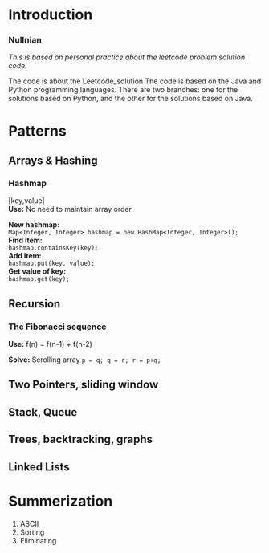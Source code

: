 # Introduction
### Nullnian
*This is based on personal practice about the leetcode problem solution code.*

The code is about the Leetcode_solution
The code is based on the Java and Python programming languages.
There are two branches: one for the solutions based on Python, and the other for the solutions based on Java.

# Patterns
## Arrays & Hashing
### Hashmap  
[key,value]  
**Use:** No need to maintain array order  

**New hashmap:**  
    ``` Map<Integer, Integer> hashmap = new HashMap<Integer, Integer>(); ```  
**Find item:**   
    ``` hashmap.containsKey(key); ```  
**Add item:**  
    ``` hashmap.put(key, value); ```  
**Get value of key:**  
    ``` hashmap.get(key); ```  
  
    

## Recursion
### The Fibonacci sequence
**Use:** f(n) = f(n-1) + f(n-2)

**Solve:** Scrolling array
    ``` p = q;
        q = r;
        r = p+q; ```

## Two Pointers, sliding window

## Stack, Queue

## Trees, backtracking, graphs

## Linked Lists

# Summerization
1. ASCII
2. Sorting
3. Eliminating

